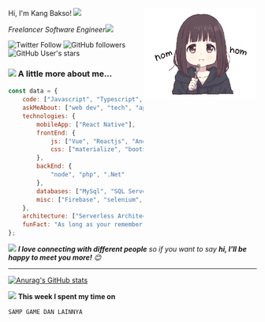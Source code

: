 Hi, I'm Kang Bakso! <img src="https://i.pinimg.com/originals/9f/43/a6/9f43a6663115cffaf06cf98f2cd0e2da.gif" width="50">
<img align='right' src="https://raw.githubusercontent.com/f7deat/f7deat/master/nom-nom.gif" width="230">
<p><em>Freelancer Software Engineer<img src="https://media.giphy.com/media/WUlplcMpOCEmTGBtBW/giphy.gif" width="30"> 
</em></p>

![Twitter Follow](https://img.shields.io/twitter/follow/kangbakso?style=social)
![GitHub followers](https://img.shields.io/github/followers/grapeot?style=social)
![GitHub User's stars](https://img.shields.io/github/stars/Baksooo444?style=social)

### <img src="https://i.pinimg.com/originals/27/2e/3e/272e3e55dc180dc021af0a54ee70143f.gif" width="50"> A little more about me...  

```javascript
const data = {
    code: ["Javascript", "Typescript", ".Net", "php"],
    askMeAbout: ["web dev", "tech", "app dev", "photography", "Draw"],
    technologies: {
        mobileApp: ["React Native"],
        frontEnd: {
            js: ["Vue", "Reactjs", "Angular", "AngularJs"],
            css: ["materialize", "bootstrap", "Tailwind", "SCSS"]
        },
        backEnd: {
            "node", "php", ".Net"
        },
        databases: ["MySql", "SQL Server", "Redis", "Elasticsearch"],
        misc: ["Firebase", "selenium", "Heroku"]
    },
    architecture: ["Serverless Architecture", "Progressive web applications", "Single page applications"],
    funFact: "As long as your remember me, you are not alone"
};
```

<img src="https://i.pinimg.com/originals/07/d6/b9/07d6b9133c6cdb39c6ee7206eeddacc5.gif" width="60"> <em><b>I love connecting with different people</b> so if you want to say <b>hi, I'll be happy to meet you more!</b> 😊</em>

---

[![Anurag's GitHub stats](https://github-readme-stats.vercel.app/api?username=Baksooo444)](https://github.com/anuraghazra/github-readme-stats)

<img src="https://i.pinimg.com/originals/ab/e1/4b/abe14bb83ab3b6be941a5a182adee0a4.gif" width="50" /> **This week I spent my time on**
<!--START_SECTION:waka-->
```text
SAMP GAME DAN LAINNYA
```
<!--END_SECTION:waka-->
